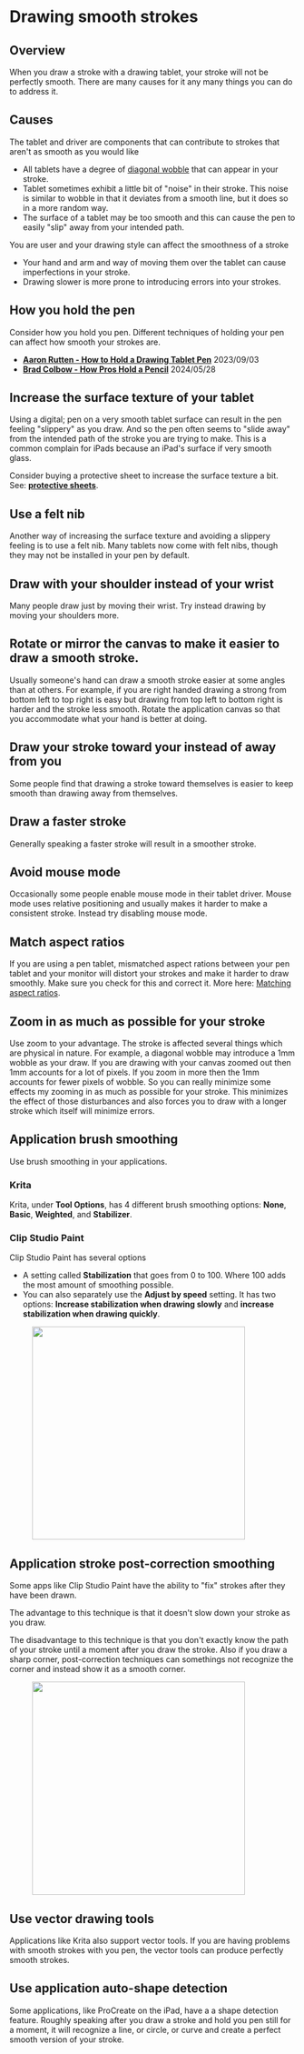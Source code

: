 # Drawing smooth strokes

## Overview

When you draw a stroke with a drawing tablet, your stroke will not be perfectly smooth. There are many causes for it any many things you can do to address it.

## Causes

The tablet and driver are components that can contribute to strokes that aren't as smooth as you would like

* All tablets have a degree of [diagonal wobble](../core-features/diagonal-wobble.md) that can appear in your stroke.&#x20;
* Tablet sometimes exhibit a little bit of "noise" in their stroke. This noise is similar to wobble in that it deviates from a smooth line, but it does so in a more random way.
* The surface of a tablet may be too smooth and this can cause the pen to easily "slip" away from your intended path.

You are user and your drawing style can affect the smoothness of a stroke

* Your hand and arm and way of moving them over the tablet can cause imperfections in your stroke.
* Drawing slower is more prone to introducing errors into your strokes.

## How you hold the pen

Consider how you hold you pen. Different techniques of holding your pen can affect how smooth your strokes are.

* [**Aaron Rutten - How to Hold a Drawing Tablet Pen**](https://www.youtube.com/watch?v=AAm0DrOrDGQ) 2023/09/03&#x20;
* [**Brad Colbow - How Pros Hold a Pencil**](https://www.youtube.com/watch?v=pB9m4TxZ7oQ) 2024/05/28

## Increase the surface texture of your tablet

Using a digital; pen on a very smooth tablet surface can result in the pen feeling "slippery" as you draw. And so the pen often seems to "slide away" from the intended path of the stroke you are trying to make.  This is a common complain for iPads because an iPad's surface if very smooth glass.

Consider buying a protective sheet to increase the surface texture a bit. See: [**protective sheets**](../../accessories/protective-sheets/).

## Use a felt nib

Another way of increasing the surface texture and avoiding a slippery feeling is to use a felt nib. Many tablets now come with felt nibs, though they may not be installed in your pen by default.

## Draw with your shoulder instead of your wrist

Many people draw just by moving their wrist. Try instead drawing by moving your shoulders more.

## Rotate or mirror the canvas to make it easier to draw a smooth stroke.

Usually someone's hand can draw a smooth stroke easier at some angles than at others. For example, if you are right handed drawing a strong from bottom left to top right is easy but drawing from top left to bottom right is harder and the stroke less smooth. Rotate the application canvas so that you accommodate what your hand is better at doing.&#x20;

## Draw your stroke toward your instead of away from you

Some people find that drawing a stroke toward themselves is easier to keep smooth than drawing away from themselves.

## Draw a faster stroke

Generally speaking a faster stroke will result in a smoother stroke.

## Avoid mouse mode

Occasionally some people enable mouse mode in their tablet driver. Mouse mode uses relative positioning and usually makes it harder to make a consistent stroke. Instead try disabling mouse mode.

## Match aspect ratios

If you are using a pen tablet, mismatched aspect rations between your pen tablet and your monitor will distort your strokes and make it harder to draw smoothly. Make sure you check for this and correct it. More here: [Matching aspect ratios](../customizing-your-experience/matching-aspect-ratios.md).&#x20;

## Zoom in as much as possible for your stroke

Use zoom to your advantage. The stroke is affected several things which are physical in nature. For example, a diagonal wobble may introduce a 1mm wobble as your draw. If you are drawing with your canvas zoomed out then 1mm accounts for a lot of pixels. If you zoom in more then the 1mm accounts for fewer pixels of wobble. So you can really minimize some effects my zooming in as much as possible for your stroke. This minimizes the effect of those disturbances and also forces you to draw with a longer stroke which itself will minimize errors.

## Application brush smoothing

Use brush smoothing in your applications.

### Krita

Krita, under **Tool Options**, has 4 different brush smoothing options: **None**, **Basic**, **Weighted**, and **Stabilizer**.&#x20;

### Clip Studio Paint

Clip Studio Paint has several options

* A setting called **Stabilization** that goes from 0 to  100. Where 100 adds the most amount of smoothing possible.
* You can also separately use the **Adjust by speed** setting. It has two options: **Increase stabilization when drawing slowly** and **increase stabilization when drawing quickly**.



<div align="left">

<figure><img src="../../.gitbook/assets/image (1) (1) (1) (1) (1) (1) (1).png" alt="" width="375"><figcaption></figcaption></figure>

</div>

## Application stroke post-correction smoothing

Some apps like Clip Studio Paint have the ability to "fix" strokes after they have been drawn.

The advantage to this technique is that it doesn't slow down your stroke as you draw.

The disadvantage to this technique is that you don't exactly know the path of your stroke until a moment after you draw the stroke. Also if you draw a sharp corner, post-correction techniques can somethings not recognize the corner and instead show it as a smooth corner.

<div align="left">

<figure><img src="../../.gitbook/assets/image (1) (1) (1) (1) (1) (1).png" alt="" width="375"><figcaption></figcaption></figure>

</div>

## Use vector drawing tools

Applications like Krita also support vector tools. If you are having problems with smooth strokes with you pen, the vector tools can produce perfectly smooth strokes.

## Use application auto-shape detection

Some applications, like ProCreate on the iPad, have a a shape detection feature. Roughly speaking after you draw a stroke and hold you pen still for a moment, it will recognize a line, or circle, or curve and create a perfect smooth version of your stroke.&#x20;

